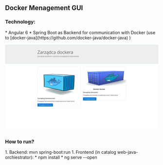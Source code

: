 <h2>Docker Menagement GUI</h2>

<h3>Technology:</h3>
* Angular 6
* Spring Boot as Backend for communication with Docker (use to [docker-java](https://github.com/docker-java/docker-java)
)

![Image of MainSite](./readme-image/main-site.png)

<h3>How to run?</h3>
1. Backend:
 mvn spring-boot:run
1. Frontend (in catalog web-java-orchiestrator): 
* npm install
* ng serve --open